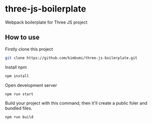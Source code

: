 # three-js-boilerplate
Webpack boilerplate for Three JS project

## How to use
Firstly clone this project
```bash
git clone https://github.com/kimbumi/three-js-boilerplate.git
```

Install npm
```bash
npm install
```

Open development server
```bash
npm run start
```

Build your project with this command, then it'll create a public foler and bundled files.
```bash
npm run build
```

